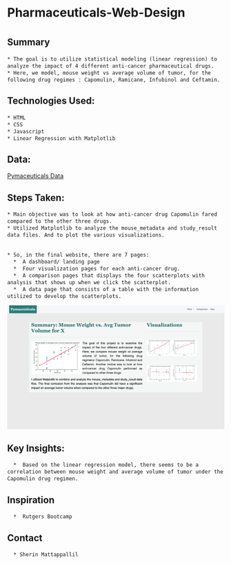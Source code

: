 # Pharmaceuticals-Web-Design
#
   ## Summary
    * The goal is to utilize statistical modeling (linear regression) to analyze the impact of 4 different anti-cancer pharmaceutical drugs. 
    * Here, we model, mouse weight vs average volume of tumor, for the following drug regimes : Capomulin, Ramicane, Infubinol and Ceftamin. 
    
   ## Technologies Used:
    * HTML
    * CSS
    * Javascript
    * Linear Regression with Matplotlib
    
  ## Data:
   [Pymaceuticals Data](https://github.com/sherinmatt/matplotlib-challenge)
    
   ## Steps Taken:
    * Main objective was to look at how anti-cancer drug Capomulin fared compared to the other three drugs.
    * Utilized Matplotlib to analyze the mouse_metadata and study_result data files. And to plot the various visualizations.
    
   
   ##
    * So, in the final website, there are 7 pages:
      *  A dashboard/ landing page
      *  Four visualization pages for each anti-cancer drug.
      *  A comparison pages that displays the four scatterplots with analysis that shows up when we click the scatterplot.
      *  A data page that consists of a table with the information utilized to develop the scatterplots.

  ![alt](https://github.com/sherinmatt/Pharmaceuticals-Web-Design/blob/main/Resources/images/Pymaceuticals_img.png)
   
   ##  Key Insights:
      *  Based on the linear regression model, there seems to be a correlation between mouse weight and average volume of tumor under the Capomulin drug regimen.

   ## Inspiration
      *  Rutgers Bootcamp

   ## Contact
      * Sherin Mattappallil
  
